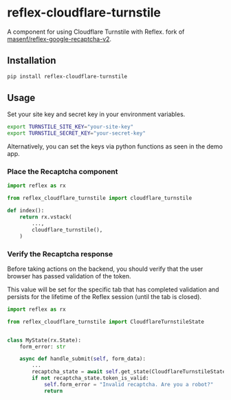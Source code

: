 # reflex-cloudflare-turnstile

A component for using Cloudflare Turnstile with Reflex. fork of [masenf/reflex-google-recaptcha-v2](https://github.com/masenf/reflex-google-recaptcha-v2).

## Installation

```bash
pip install reflex-cloudflare-turnstile
```

## Usage

Set your site key and secret key in your environment variables.

```bash
export TURNSTILE_SITE_KEY="your-site-key"
export TURNSTILE_SECRET_KEY="your-secret-key"
```

Alternatively, you can set the keys via python functions as seen in the demo app.

### Place the Recaptcha component

```python
import reflex as rx

from reflex_cloudflare_turnstile import cloudflare_turnstile

def index():
    return rx.vstack(
        ...,
        cloudflare_turnstile(),
    )
```

### Verify the Recaptcha response

Before taking actions on the backend, you should verify that the user
browser has passed validation of the token.

This value will be set for the specific tab that has completed validation and
persists for the lifetime of the Reflex session (until the tab is closed).

```python
import reflex as rx

from reflex_cloudflare_turnstile import CloudflareTurnstileState


class MyState(rx.State):
    form_error: str

    async def handle_submit(self, form_data):
        ...
        recaptcha_state = await self.get_state(CloudflareTurnstileState)
        if not recaptcha_state.token_is_valid:
            self.form_error = "Invalid recaptcha. Are you a robot?"
            return
```
